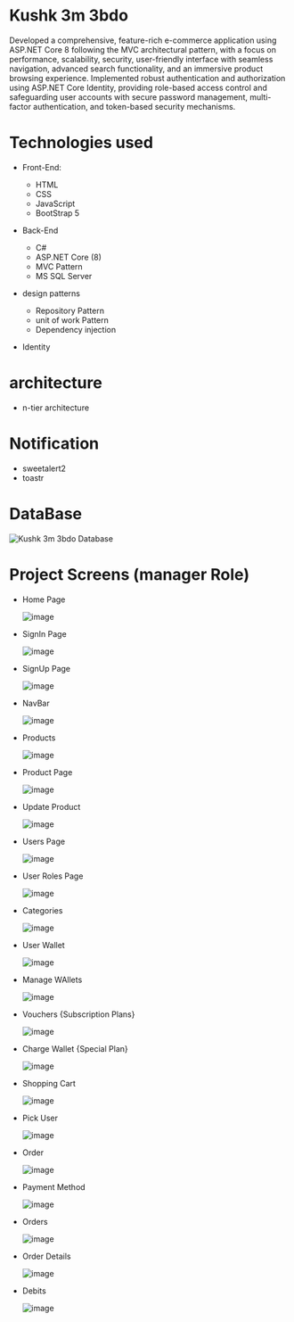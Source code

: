 # Kushk 3m 3bdo

Developed a comprehensive, feature-rich e-commerce application using ASP.NET Core 8 following the MVC architectural pattern, 
with a focus on performance, scalability, security, user-friendly interface with seamless navigation, advanced search functionality, and
an immersive product browsing experience.
Implemented robust authentication and authorization using ASP.NET Core Identity, 
providing role-based access control and safeguarding user accounts with secure password management, multi-factor authentication, and token-based security mechanisms.

# Technologies used 
* Front-End:
  * HTML
  * CSS
  * JavaScript
  * BootStrap 5

* Back-End
  * C#
  * ASP.NET Core (8)
  * MVC Pattern
  * MS SQL Server

* design patterns
  * Repository Pattern
  * unit of work Pattern
  * Dependency injection 

* Identity
  
# architecture
  * n-tier architecture

# Notification
  * sweetalert2
  * toastr

# DataBase
![Kushk 3m 3bdo Database](https://github.com/user-attachments/assets/535c9619-84ee-4299-b65d-389f95a18264)

# Project Screens (manager Role)
  * Home Page
    
    ![image](https://github.com/user-attachments/assets/d4c71b3f-97d3-4a7a-b801-d7463efd9a3c)
  
  * SignIn Page
    
    ![image](https://github.com/user-attachments/assets/ae18ff01-b008-4429-8c5c-e07540b19986)
  
  * SignUp Page
    
    ![image](https://github.com/user-attachments/assets/41c8a07e-9f7d-432e-b596-40b1eed43ee9)

  * NavBar
    
    ![image](https://github.com/user-attachments/assets/cc5c6942-0870-41a5-8292-f77f83acfa9f)
  
  * Products
    
    ![image](https://github.com/user-attachments/assets/64447acc-2f08-4b16-812d-340c7f44b02a)

  * Product Page
    
    ![image](https://github.com/user-attachments/assets/77d67a3b-f2b5-4972-b504-07e5f325dea0)

  * Update Product
    
    ![image](https://github.com/user-attachments/assets/d58a8c8d-3aad-4fb1-9f10-3dd583d18a86)

  * Users Page
    
    ![image](https://github.com/user-attachments/assets/0c4e66be-516a-4011-8d8d-b5b41e53ee5c)

  * User Roles Page
    
    ![image](https://github.com/user-attachments/assets/6f49c770-a271-49a7-919e-3c2fd0a2b559)
      
  * Categories
    
    ![image](https://github.com/user-attachments/assets/234db3ff-cdde-45cb-bfc6-0572cd925313)
      
  * User Wallet
    
    ![image](https://github.com/user-attachments/assets/b2efaf24-e9cc-4329-ba7c-88b672e2f1c7)
      
  * Manage WAllets
    
    ![image](https://github.com/user-attachments/assets/73acbb01-7815-48ae-8b64-aefc7bb071bf)

  * Vouchers {Subscription Plans}

    ![image](https://github.com/user-attachments/assets/b9bf1421-6511-4651-a250-59f0f4e53d73)

  * Charge Wallet {Special Plan}

    ![image](https://github.com/user-attachments/assets/74f31681-464a-4a88-9e9e-89d7c5157982)

  * Shopping Cart

    ![image](https://github.com/user-attachments/assets/ce420212-6958-4dcd-b86b-5d141e8fc5da)

  * Pick User

    ![image](https://github.com/user-attachments/assets/108b2a5d-ebc9-4299-8078-ac40c0ec9600)

  * Order
    
    ![image](https://github.com/user-attachments/assets/212b93b4-cdd4-4f59-8977-79f310944aeb)
    
  * Payment Method

    ![image](https://github.com/user-attachments/assets/af683c43-f7d3-44d5-9ffe-d94c8c02950a)
    
  * Orders

    ![image](https://github.com/user-attachments/assets/fc7b2978-8921-47a9-bad4-4b7e8919e326)

  * Order Details

    ![image](https://github.com/user-attachments/assets/7388f4a9-619f-4d2e-a428-7134821d9526)

  * Debits

    ![image](https://github.com/user-attachments/assets/f4de11a0-29ca-4bb1-b312-ffd0cdf93915)

    

    










